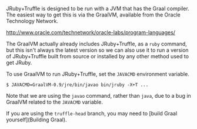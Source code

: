 JRuby+Truffle is designed to be run with a JVM that has the Graal compiler. The easiest way to get this is via the GraalVM, available from the Oracle Technology Network.

http://www.oracle.com/technetwork/oracle-labs/program-languages/

The GraalVM actually already includes JRuby+Truffle, as a `ruby` command, but this isn't always the latest version so we can also use it to run a version of JRuby+Truffle built from source or installed by any other method used to get JRuby.

To use GraalVM to run JRuby+Truffle, set the `JAVACMD` environment variable.

```
$ JAVACMD=GraalVM-0.9/jre/bin/javao bin/jruby -X+T ...
```

Note that we are using the `javao` command, rather than `java`, due to a bug in GraalVM related to the `JAVACMD` variable.

If you are using the `truffle-head` branch, you may need to [build Graal yourself](Building Graal).